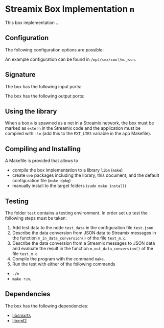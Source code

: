 # Streamix Box Implementation `m`

This box implementation ...

## Configuration

The following configuration options are possible:

An example configuration can be found in `/opt/smx/conf/m.json`.

## Signature

The box has the following input ports:

The box has the following output ports:

## Using the library

When a box `m` is spawned as a net in a Streamix network, the box must
be marked as `extern` in the Streamix code and the application must be compiled
with `-lm` (add this to the `EXT_LIBS` variable in the app Makefile).

## Compiling and Installing

A Makefile is provided that allows to
 - compile the box implementation to a library `libm` (`make`)
 - create `deb` packages including the library, this document, and the default configuration file (`make dpkg`)
 - manually install to the target folders (`sudo make install`)

## Testing

The folder `test` contains a testing environment.
In order set up test the following steps must be taken:
 1. Add test data to the node `test_data` in the configuration file `test.json`.
 2. Describe the data conversion from JSON data to Streamix messages in the function `m_in_data_conversion()` of the file `test_m.c`.
 3. Describe the data conversion from a Streamix messages to JSON data and evaluate the result in the function `m_out_data_conversion()` of the file `test_m.c`.
 4. Compile the program with the command `make`.
 5. Run the test with either of the following commands
   - `./m`
   - `make run`.

## Dependencies

The box has the following dependencies:
 - [libsmxrts](https://github.com/moiri/streamix-rts)
 - [libxml2](http://xmlsoft.org/)
